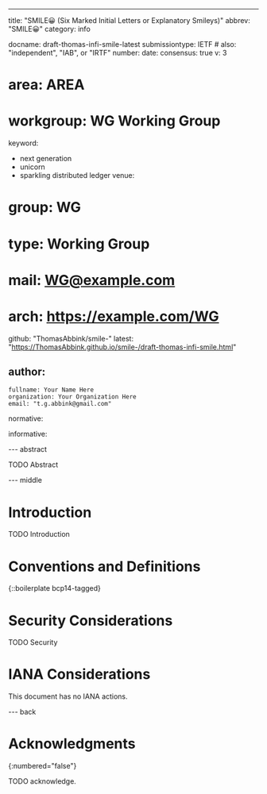 ---
title: "SMILE😀 (Six Marked Initial Letters or Explanatory Smileys)"
abbrev: "SMILE😀"
category: info

docname: draft-thomas-infi-smile-latest
submissiontype: IETF  # also: "independent", "IAB", or "IRTF"
number:
date:
consensus: true
v: 3
# area: AREA
# workgroup: WG Working Group
keyword:
 - next generation
 - unicorn
 - sparkling distributed ledger
venue:
#  group: WG
#  type: Working Group
#  mail: WG@example.com
#  arch: https://example.com/WG
  github: "ThomasAbbink/smile-"
  latest: "https://ThomasAbbink.github.io/smile-/draft-thomas-infi-smile.html"

author:
 -
    fullname: Your Name Here
    organization: Your Organization Here
    email: "t.g.abbink@gmail.com"

normative:

informative:


--- abstract

TODO Abstract


--- middle

# Introduction

TODO Introduction


# Conventions and Definitions

{::boilerplate bcp14-tagged}


# Security Considerations

TODO Security


# IANA Considerations

This document has no IANA actions.


--- back

# Acknowledgments
{:numbered="false"}

TODO acknowledge.

